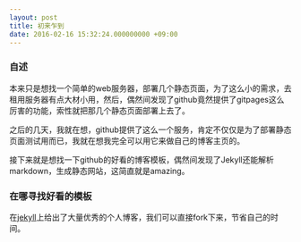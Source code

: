 ```yaml
---
layout: post
title: 初来乍到
date: 2016-02-16 15:32:24.000000000 +09:00
---
```


### 自述

本来只是想找一个简单的web服务器，部署几个静态页面，为了这么小的需求，去租用服务器有点大材小用，然后，偶然间发现了github竟然提供了gitpages这么厉害的功能，索性就把那几个静态页面部署上去了。

之后的几天，我就在想，github提供了这么一个服务，肯定不仅仅是为了部署静态页面测试用而已，我就在想我完全可以用它来做自己的博客主页的。

接下来就是想找一下github的好看的博客模板，偶然间发现了Jekyll还能解析markdown，生成静态网站，这简直就是amazing。

### 在哪寻找好看的模板

在[jekyll](https://github.com/jekyll/jekyll/wiki/sites)上给出了大量优秀的个人博客，我们可以直接fork下来，节省自己的时间。
